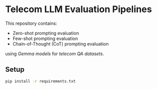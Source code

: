 # Telecom LLM Evaluation Pipelines

This repository contains:
- Zero-shot prompting evaluation
- Few-shot prompting evaluation
- Chain-of-Thought (CoT) prompting evaluation

using *Gemma models* for *telecom QA datasets*.

## Setup

```bash
pip install -r requirements.txt
